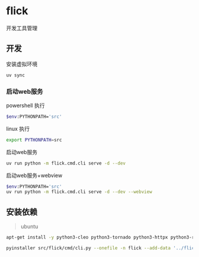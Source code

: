 # flick
开发工具管理


## 开发

安装虚拟环境

```bash
uv sync
```

### 启动web服务

powershell 执行

```bash
$env:PYTHONPATH='src'
```

linux 执行

```bash
export PYTHONPATH=src
```

启动web服务

```bash
uv run python -m flick.cmd.cli serve -d --dev
```

启动web服务+webview

```bash
$env:PYTHONPATH='src'
uv run python -m flick.cmd.cli serve -d --dev --webview
```

## 安装依赖

> ubuntu
```bash
apt-get install -y python3-cleo python3-tornado python3-httpx python3-requests python3-docker python3-retry python3-psutil python3-distro python3-webview
```


```bash
pyinstaller src/flick/cmd/cli.py --onefile -n flick --add-data '../flick-view/dist;./flick-view'
```